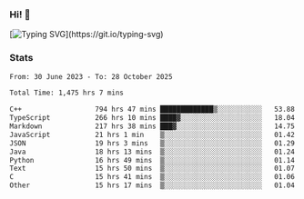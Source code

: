 ### Hi!  👋

[![Typing SVG](https://readme-typing-svg.herokuapp.com?font=Fira+Code&pause=1000&width=435&lines=Hello!+I'm+Texiwustion.)](https://git.io/typing-svg)

### Stats

<!--START_SECTION:waka-->

```txt
From: 30 June 2023 - To: 28 October 2025

Total Time: 1,475 hrs 7 mins

C++                  794 hrs 47 mins █████████████▒░░░░░░░░░░░   53.88 %
TypeScript           266 hrs 10 mins ████▓░░░░░░░░░░░░░░░░░░░░   18.04 %
Markdown             217 hrs 38 mins ███▓░░░░░░░░░░░░░░░░░░░░░   14.75 %
JavaScript           21 hrs 1 min    ▒░░░░░░░░░░░░░░░░░░░░░░░░   01.42 %
JSON                 19 hrs 3 mins   ▒░░░░░░░░░░░░░░░░░░░░░░░░   01.29 %
Java                 18 hrs 13 mins  ▒░░░░░░░░░░░░░░░░░░░░░░░░   01.24 %
Python               16 hrs 49 mins  ▒░░░░░░░░░░░░░░░░░░░░░░░░   01.14 %
Text                 15 hrs 50 mins  ▒░░░░░░░░░░░░░░░░░░░░░░░░   01.07 %
C                    15 hrs 41 mins  ▒░░░░░░░░░░░░░░░░░░░░░░░░   01.06 %
Other                15 hrs 17 mins  ▒░░░░░░░░░░░░░░░░░░░░░░░░   01.04 %
```

<!--END_SECTION:waka-->
